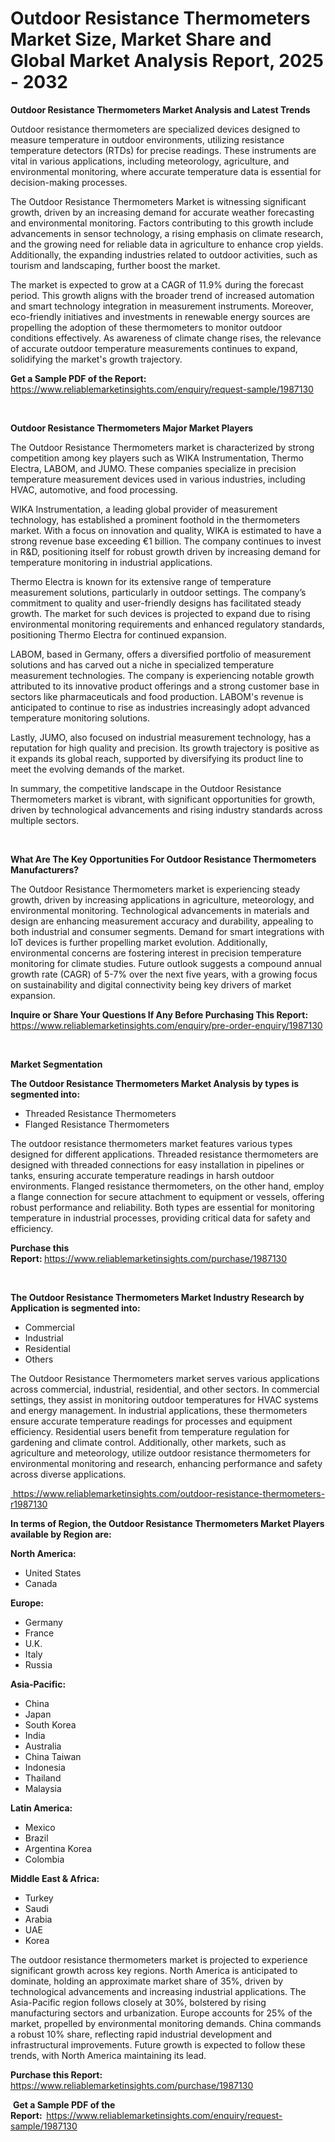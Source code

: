 <p><h1>Outdoor Resistance Thermometers Market Size, Market Share and Global Market Analysis Report, 2025 - 2032</h1></p><p><strong>Outdoor Resistance Thermometers Market Analysis and Latest Trends</strong></p>
<p><p>Outdoor resistance thermometers are specialized devices designed to measure temperature in outdoor environments, utilizing resistance temperature detectors (RTDs) for precise readings. These instruments are vital in various applications, including meteorology, agriculture, and environmental monitoring, where accurate temperature data is essential for decision-making processes.</p><p>The Outdoor Resistance Thermometers Market is witnessing significant growth, driven by an increasing demand for accurate weather forecasting and environmental monitoring. Factors contributing to this growth include advancements in sensor technology, a rising emphasis on climate research, and the growing need for reliable data in agriculture to enhance crop yields. Additionally, the expanding industries related to outdoor activities, such as tourism and landscaping, further boost the market.</p><p>The market is expected to grow at a CAGR of 11.9% during the forecast period. This growth aligns with the broader trend of increased automation and smart technology integration in measurement instruments. Moreover, eco-friendly initiatives and investments in renewable energy sources are propelling the adoption of these thermometers to monitor outdoor conditions effectively. As awareness of climate change rises, the relevance of accurate outdoor temperature measurements continues to expand, solidifying the market's growth trajectory.</p></p>
<p><strong>Get a Sample PDF of the Report:&nbsp;</strong> <a href="https://www.reliablemarketinsights.com/enquiry/request-sample/1987130?utm_campaign=2246&utm_medium=2&utm_source=Github&utm_content=ia&utm_term=12042025&utm_id=outdoor-resistance-thermometers">https://www.reliablemarketinsights.com/enquiry/request-sample/1987130</a></p>
<p>&nbsp;</p>
<p><strong>Outdoor Resistance Thermometers Major Market Players</strong></p>
<p><p>The Outdoor Resistance Thermometers market is characterized by strong competition among key players such as WIKA Instrumentation, Thermo Electra, LABOM, and JUMO. These companies specialize in precision temperature measurement devices used in various industries, including HVAC, automotive, and food processing.</p><p>WIKA Instrumentation, a leading global provider of measurement technology, has established a prominent foothold in the thermometers market. With a focus on innovation and quality, WIKA is estimated to have a strong revenue base exceeding €1 billion. The company continues to invest in R&D, positioning itself for robust growth driven by increasing demand for temperature monitoring in industrial applications.</p><p>Thermo Electra is known for its extensive range of temperature measurement solutions, particularly in outdoor settings. The company’s commitment to quality and user-friendly designs has facilitated steady growth. The market for such devices is projected to expand due to rising environmental monitoring requirements and enhanced regulatory standards, positioning Thermo Electra for continued expansion.</p><p>LABOM, based in Germany, offers a diversified portfolio of measurement solutions and has carved out a niche in specialized temperature measurement technologies. The company is experiencing notable growth attributed to its innovative product offerings and a strong customer base in sectors like pharmaceuticals and food production. LABOM's revenue is anticipated to continue to rise as industries increasingly adopt advanced temperature monitoring solutions.</p><p>Lastly, JUMO, also focused on industrial measurement technology, has a reputation for high quality and precision. Its growth trajectory is positive as it expands its global reach, supported by diversifying its product line to meet the evolving demands of the market.</p><p>In summary, the competitive landscape in the Outdoor Resistance Thermometers market is vibrant, with significant opportunities for growth, driven by technological advancements and rising industry standards across multiple sectors.</p></p>
<p>&nbsp;</p>
<p><strong>What Are The Key Opportunities For Outdoor Resistance Thermometers Manufacturers?</strong></p>
<p><p>The Outdoor Resistance Thermometers market is experiencing steady growth, driven by increasing applications in agriculture, meteorology, and environmental monitoring. Technological advancements in materials and design are enhancing measurement accuracy and durability, appealing to both industrial and consumer segments. Demand for smart integrations with IoT devices is further propelling market evolution. Additionally, environmental concerns are fostering interest in precision temperature monitoring for climate studies. Future outlook suggests a compound annual growth rate (CAGR) of 5-7% over the next five years, with a growing focus on sustainability and digital connectivity being key drivers of market expansion.</p></p>
<p><strong>Inquire or Share Your Questions If Any Before Purchasing This Report:</strong> <a href="https://www.reliablemarketinsights.com/enquiry/pre-order-enquiry/1987130?utm_campaign=2246&utm_medium=2&utm_source=Github&utm_content=ia&utm_term=12042025&utm_id=outdoor-resistance-thermometers">https://www.reliablemarketinsights.com/enquiry/pre-order-enquiry/1987130</a></p>
<p>&nbsp;</p>
<p><strong>Market Segmentation</strong></p>
<p><strong>The Outdoor Resistance Thermometers Market Analysis by types is segmented into:</strong></p>
<p><ul><li>Threaded Resistance Thermometers</li><li>Flanged Resistance Thermometers</li></ul></p>
<p><p>The outdoor resistance thermometers market features various types designed for different applications. Threaded resistance thermometers are designed with threaded connections for easy installation in pipelines or tanks, ensuring accurate temperature readings in harsh outdoor environments. Flanged resistance thermometers, on the other hand, employ a flange connection for secure attachment to equipment or vessels, offering robust performance and reliability. Both types are essential for monitoring temperature in industrial processes, providing critical data for safety and efficiency.</p></p>
<p><strong>Purchase this Report:&nbsp;</strong><a href="https://www.reliablemarketinsights.com/purchase/1987130?utm_campaign=2246&utm_medium=2&utm_source=Github&utm_content=ia&utm_term=12042025&utm_id=outdoor-resistance-thermometers">https://www.reliablemarketinsights.com/purchase/1987130</a></p>
<p>&nbsp;</p>
<p><strong>The Outdoor Resistance Thermometers Market Industry Research by Application is segmented into:</strong></p>
<p><ul><li>Commercial</li><li>Industrial</li><li>Residential</li><li>Others</li></ul></p>
<p><p>The Outdoor Resistance Thermometers market serves various applications across commercial, industrial, residential, and other sectors. In commercial settings, they assist in monitoring outdoor temperatures for HVAC systems and energy management. In industrial applications, these thermometers ensure accurate temperature readings for processes and equipment efficiency. Residential users benefit from temperature regulation for gardening and climate control. Additionally, other markets, such as agriculture and meteorology, utilize outdoor resistance thermometers for environmental monitoring and research, enhancing performance and safety across diverse applications.</p></p>
<p><a href="https://www.reliablemarketinsights.com/outdoor-resistance-thermometers-r1987130?utm_campaign=2246&utm_medium=2&utm_source=Github&utm_content=ia&utm_term=12042025&utm_id=outdoor-resistance-thermometers">&nbsp;https://www.reliablemarketinsights.com/outdoor-resistance-thermometers-r1987130</a></p>
<p><strong>In terms of Region, the Outdoor Resistance Thermometers Market Players available by Region are:</strong></p>
<p>
    <p> <strong> North America: </strong>
        <ul>
            <li>United States</li>
            <li>Canada</li>
        </ul>
        </p> 
    <p> <strong> Europe: </strong>
        <ul>
            <li>Germany</li>
            <li>France</li>
            <li>U.K.</li>
            <li>Italy</li>
            <li>Russia</li>
        </ul>
        </p> 
    <p> <strong> Asia-Pacific: </strong>
        <ul>
            <li>China</li>
            <li>Japan</li>
            <li>South Korea</li>
            <li>India</li>
            <li>Australia</li>
            <li>China Taiwan</li>
            <li>Indonesia</li>
            <li>Thailand</li>
            <li>Malaysia</li>
        </ul>
        </p> 
    <p> <strong> Latin America: </strong>
        <ul>
            <li>Mexico</li>
            <li>Brazil</li>
            <li>Argentina Korea</li>
            <li>Colombia</li>
        </ul>
        </p> 
    <p> <strong> Middle East & Africa: </strong>
        <ul>
            <li>Turkey</li>
            <li>Saudi</li>
            <li>Arabia</li>
            <li>UAE</li>
            <li>Korea</li>
        </ul>
    </p>
    </p>
<p><p>The outdoor resistance thermometers market is projected to experience significant growth across key regions. North America is anticipated to dominate, holding an approximate market share of 35%, driven by technological advancements and increasing industrial applications. The Asia-Pacific region follows closely at 30%, bolstered by rising manufacturing sectors and urbanization. Europe accounts for 25% of the market, propelled by environmental monitoring demands. China commands a robust 10% share, reflecting rapid industrial development and infrastructural improvements. Future growth is expected to follow these trends, with North America maintaining its lead.</p></p>
<p><strong>Purchase this Report: </strong><a href="https://www.reliablemarketinsights.com/purchase/1987130?utm_campaign=2246&utm_medium=2&utm_source=Github&utm_content=ia&utm_term=12042025&utm_id=outdoor-resistance-thermometers">https://www.reliablemarketinsights.com/purchase/1987130</a></p>
<p>&nbsp;<strong>Get a Sample PDF of the Report:&nbsp;&nbsp;</strong><a href="https://www.reliablemarketinsights.com/enquiry/request-sample/1987130?utm_campaign=2246&utm_medium=2&utm_source=Github&utm_content=ia&utm_term=12042025&utm_id=outdoor-resistance-thermometers">https://www.reliablemarketinsights.com/enquiry/request-sample/1987130</a></p>
<p><strong></strong></p>
<p><p></p><p></p><p></p></p>